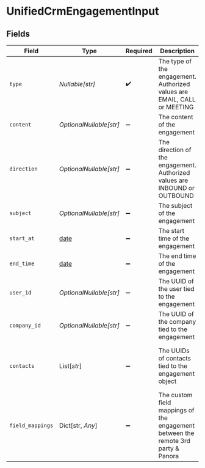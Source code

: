 # UnifiedCrmEngagementInput


## Fields

| Field                                                                             | Type                                                                              | Required                                                                          | Description                                                                       | Example                                                                           |
| --------------------------------------------------------------------------------- | --------------------------------------------------------------------------------- | --------------------------------------------------------------------------------- | --------------------------------------------------------------------------------- | --------------------------------------------------------------------------------- |
| `type`                                                                            | *Nullable[str]*                                                                   | :heavy_check_mark:                                                                | The type of the engagement. Authorized values are EMAIL, CALL or MEETING          | MEETING                                                                           |
| `content`                                                                         | *OptionalNullable[str]*                                                           | :heavy_minus_sign:                                                                | The content of the engagement                                                     | Meeting call with CTO                                                             |
| `direction`                                                                       | *OptionalNullable[str]*                                                           | :heavy_minus_sign:                                                                | The direction of the engagement. Authorized values are INBOUND or OUTBOUND        | INBOUND                                                                           |
| `subject`                                                                         | *OptionalNullable[str]*                                                           | :heavy_minus_sign:                                                                | The subject of the engagement                                                     | Technical features planning                                                       |
| `start_at`                                                                        | [date](https://docs.python.org/3/library/datetime.html#date-objects)              | :heavy_minus_sign:                                                                | The start time of the engagement                                                  | 2024-10-01T12:00:00Z                                                              |
| `end_time`                                                                        | [date](https://docs.python.org/3/library/datetime.html#date-objects)              | :heavy_minus_sign:                                                                | The end time of the engagement                                                    | 2024-10-01T22:00:00Z                                                              |
| `user_id`                                                                         | *OptionalNullable[str]*                                                           | :heavy_minus_sign:                                                                | The UUID of the user tied to the engagement                                       | 801f9ede-c698-4e66-a7fc-48d19eebaa4f                                              |
| `company_id`                                                                      | *OptionalNullable[str]*                                                           | :heavy_minus_sign:                                                                | The UUID of the company tied to the engagement                                    | 801f9ede-c698-4e66-a7fc-48d19eebaa4f                                              |
| `contacts`                                                                        | List[*str*]                                                                       | :heavy_minus_sign:                                                                | The UUIDs of contacts tied to the engagement object                               | [<br/>"801f9ede-c698-4e66-a7fc-48d19eebaa4f"<br/>]                                |
| `field_mappings`                                                                  | Dict[str, *Any*]                                                                  | :heavy_minus_sign:                                                                | The custom field mappings of the engagement between the remote 3rd party & Panora | {<br/>"fav_dish": "broccoli",<br/>"fav_color": "red"<br/>}                        |